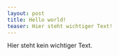 ```yaml
---
layout: post
title: Hello world!
teaser: Hier steht wichtiger Text!
---
```


Hier steht kein wichtiger Text.
